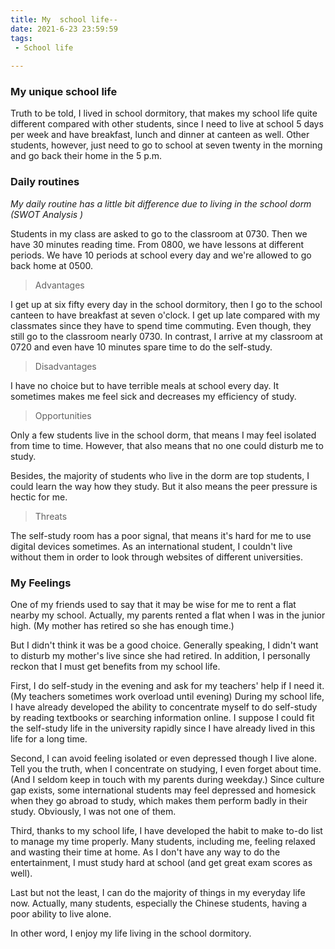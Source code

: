 ```yaml
---
title: My  school life--
date: 2021-6-23 23:59:59
tags:
 - School life
 
---
```


### My unique school life

Truth to be told, I lived in school dormitory, that makes my school life quite different compared with other students, since I need to live at school 5 days per week and have breakfast, lunch and dinner at canteen as well. Other students, however, just need to go to school at seven twenty in the morning and go back their home in the 5 p.m.

### Daily routines

*My daily routine has a little bit difference due to living in the school dorm (SWOT Analysis )*

 Students in my class are asked to go to the classroom at 0730. Then we have 30 minutes reading time. From 0800, we have lessons at different periods. We have 10 periods at school every day and we're allowed to go back home at 0500.


> Advantages

I get up at six fifty every day in the school dormitory, then I go to the school canteen to have breakfast at seven o'clock. I get up late compared with my classmates since they have to spend time commuting. Even though, they still go to the classroom nearly 0730. In contrast, I arrive at my classroom at 0720 and even have 10 minutes spare time to do the self-study.

> Disadvantages

I have no choice but to have terrible meals at school every day. It sometimes makes me feel sick and decreases my efficiency of study.

> Opportunities

Only a few students live in the school dorm, that means I may feel isolated from time to time. However, that also means that no one could disturb me to study.

Besides, the majority of students who live in the dorm are top students, I could learn the way how they study. But it also means the peer pressure is hectic for me.

> Threats

The self-study room has a poor signal, that means it's hard for me to use digital devices sometimes. As an international student, I couldn't live without them in order to look through websites of different universities.

### My Feelings

One of my friends used to say that it may be wise for me to rent a flat nearby my school. Actually, my parents rented a flat when I was in the junior high. (My mother has retired so she has enough time.)

But I didn't think it was be a good choice. Generally speaking, I didn't want to disturb my mother's live since she had retired. In addition, I personally reckon that I must get benefits from my school life. 

First, I do self-study in the evening and ask for my teachers' help if I need it. (My teachers sometimes work overload until evening) During my school life, I have already developed the ability to concentrate myself to do self-study by reading textbooks or searching information online. I suppose I could fit the self-study life in the university rapidly since I have already lived in this life for a long time.

Second, I can avoid feeling isolated or even depressed though I live alone. Tell you the truth, when I concentrate on studying, I even forget about time. (And I seldom keep in touch with my parents during weekday.)  Since culture gap exists, some international students may feel depressed and homesick when they go abroad to study, which makes them perform badly in their study. Obviously, I was not one of them.


Third, thanks to my school life, I have developed the habit to make to-do list to manage my time properly. Many students, including me, feeling relaxed and wasting their time at home. 
As I don't have any way to do the entertainment, I must study hard at school (and get great exam scores as well).

Last but not the least, I can do the majority of things in my everyday life now. Actually, many students, especially the Chinese students, having a poor ability to live alone.

In other word, I enjoy my life living in the school dormitory.

